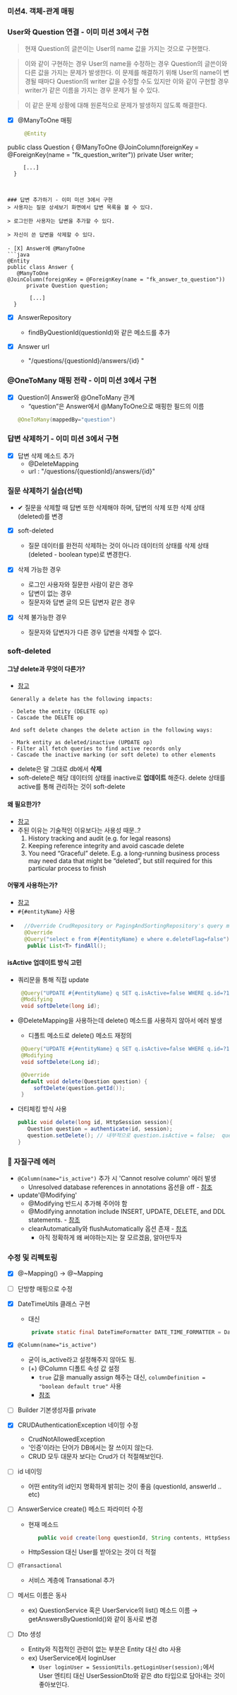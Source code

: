### 미션4. 객체-관계 매핑

### User와 Question 연결 - 이미 미션 3에서 구현
> 현재 Question의 글쓴이는 User의 name 값을 가지는 것으로 구현했다.

> 이와 같이 구현하는 경우 User의 name을 수정하는 경우 Question의 글쓴이와 다른 값을 가지는 문제가 발생한다.
> 이 문제를 해결하기 위해 User의 name이 변경될 때마다 Question의 writer 값을 수정할 수도 있지만 이와 같이 구현할 경우 writer가 같은 이름을 가지는 경우 문제가 될 수 있다.

> 이 같은 문제 상황에 대해 원론적으로 문제가 발생하지 않도록 해결한다.

- [X] @ManyToOne 매핑
  ```java
    @Entity
 public class Question {
       @ManyToOne
  @JoinColumn(foreignKey = @ForeignKey(name = "fk_question_writer"))
       private User writer;

         [...]
      }
   ```


### 답변 추가하기 - 이미 미션 3에서 구현
> 사용자는 질문 상세보기 화면에서 답변 목록을 볼 수 있다.

> 로그인한 사용자는 답변을 추가할 수 있다.

> 자신이 쓴 답변을 삭제할 수 있다.

- [X] Answer에 @ManyToOne
  ```java
   @Entity
 public class Answer {
      @ManyToOne
  @JoinColumn(foreignKey = @ForeignKey(name = "fk_answer_to_question"))
         private Question question;

          [...]
     }
  ```
- [X] AnswerRepository
  - findByQuestionId(questionId)와 같은 메소드를 추가

- [X] Answer url
  - "/questions/{questionId}/answers/{id} "


### @OneToMany 매핑 전략 - 이미 미션 3에서 구현
- [X] Question이 Answer와 @OneToMany 관계
  - “question”은 Answer에서 @ManyToOne으로 매핑한 필드의 이름
  ```java
  @OneToMany(mappedBy="question")
  ```

### 답변 삭제하기 - 이미 미션 3에서 구현
- [X] 답변 삭제 메소드 추가
  - @DeleteMapping
  - url : "/questions/{questionId}/answers/{id}"

### 질문 삭제하기 실습(선택)
- ✔ 질문을 삭제할 때 답변 또한 삭제해야 하며, 답변의 삭제 또한 삭제 상태(deleted)를 변경

- [X] soft-deleted
  - 질문 데이터를 완전히 삭제하는 것이 아니라 데이터의 상태를 삭제 상태(deleted - boolean type)로 변경한다.

- [X] 삭제 가능한 경우
  - 로그인 사용자와 질문한 사람이 같은 경우
  - 답변이 없는 경우
  - 질문자와 답변 글의 모든 답변자 같은 경우

- [X] 삭제 불가능한 경우
  - 질문자와 답변자가 다른 경우 답변을 삭제할 수 없다.


### soft-deleted
#### 그냥 delete과 무엇이 다른가?
  - [참고](https://github.com/spring-projects/spring-data-jpa/issues/676#issuecomment-752422516)
   ```text
    Generally a delete has the following impacts:

    - Delete the entity (DELETE op)
    - Cascade the DELETE op

    And soft delete changes the delete action in the following ways:

    - Mark entity as deleted/inactive (UPDATE op)
    - Filter all fetch queries to find active records only
    - Cascade the inactive marking (or soft delete) to other elements
   ```
  - delete은 말 그대로 db에서 **삭제**
  - soft-delete은 해당 데이터의 상태를 inactive로 **업데이트** 해준다. delete 상태를 active를 통해 관리하는 것이 soft-delete
#### 왜 필요한가?
  - [참고](https://dzone.com/articles/to-delete-or-to-soft-delete-that-is-the-question)
  - 주된 이유는 기술적인 이유보다는 사용성 때문..?
    1. History tracking and audit (e.g. for legal reasons)
    2. Keeping reference integrity and avoid cascade delete
    3. You need “Graceful” delete. E.g. a long-running business process may need data that might be “deleted”, but still required for this particular process to finish

#### 어떻게 사용하는가?
  - [참고](https://stackoverflow.com/a/33168644)
  - `#{#entityName}` 사용
  - ```java
	  //Override CrudRepository or PagingAndSortingRepository's query method:
	  @Override
	  @Query("select e from #{#entityName} e where e.deleteFlag=false")
	   public List<T> findAll();
    ```

#### isActive 업데이트 방식 고민
- 쿼리문을 통해 직접 update
	 ```java
	  @Query("UPDATE #{#entityName} q SET q.isActive=false WHERE q.id=?1")
	  @Modifying
	  void softDelete(long id);
    ```

 - @DeleteMapping을 사용하는데 delete() 메소드를 사용하지 않아서 에러 발생
    - 디폴트 메소드로 delete() 메소드 재정의
    ```java
     @Query("UPDATE #{#entityName} q SET q.isActive=false WHERE q.id=?1")
     @Modifying
     void softDelete(Long id);

     @Override
     default void delete(Question question) {
         softDelete(question.getId());
     }
    ```

- 더티체킹 방식 사용
  ```java
  public void delete(long id, HttpSession session){
     Question question = authenticate(id, session);
     question.setDelete(); // 내부적으로 question.isActive = false;  questionRepository.save(question);
  }
  ```


### 🚨 자질구레 에러

- `@Column(name="is_active")` 추가 시 'Cannot resolve column' 에러 발생
  - Unresolved database references in annotations 옵션을 off - [참조](https://stackoverflow.com/questions/29155350/jpa-cannot-resolve-column-intellij)
- update'@Modifying'
  - @Modifying 반드시 추가해 주어야 함
  - @Modifying annotation include INSERT, UPDATE, DELETE, and DDL statements. - [참조](https://stackoverflow.com/questions/19323557/handling-soft-deletes-with-spring-jpa)
  - clearAutomatically와 flushAutomatically 옵션 존재 - [참조](https://www.baeldung.com/spring-data-jpa-modifying-annotation#clear)
    - 아직 정확하게 왜 써야하는지는 잘 모르겠음, 알아만두자

### 수정 및 리펙토링
 - [X] @~Mapping() → @~Mapping
 - [ ] 단방향 매핑으로 수정
 - [X] DateTimeUtils 클래스 구현
   - 대신 
       ```java
        private static final DateTimeFormatter DATE_TIME_FORMATTER = DateTimeFormatter.ofPattern("yyyy-MM-dd HH:mm:ss");
       ```
   
 - [X] `@Column(name="is_active")`
    - 굳이 is_active라고 설정해주지 않아도 됨.
    - (+) @Column 디폴트 속성 값 설정
      - `true` 값을 manually assign 해주는 대신, `columnDefinition = "boolean default true"` 사용
      - [참조](https://stackoverflow.com/questions/28207359/how-to-set-default-boolean-value-in-jpa)
    
 - [ ] Builder 기본생성자를 private

 - [X] CRUDAuthenticationException 네이밍 수정
    - CrudNotAllowedException
    - '인증'이라는 단어가 DB에서는 잘 쓰이지 않는다.
    - CRUD 모두 대문자 보다는 Crud가 더 적절해보인다.
    
 - [ ] id 네이밍
    - 어떤 entity의 id인지 명확하게 밝히는 것이 좋음 (questionId, answerId .. etc)

 - [ ] AnswerService create() 메소드 파라미터 수정
   - 현재 메소드 
     ```java
        public void create(long questionId, String contents, HttpSession session) { //...};
     ```
     
   - HttpSession 대신 User를 받아오는 것이 더 적절
    
- [ ] `@Transactional`
   - 서비스 계층에 Transational 추가

- [ ] 메서드 이름은 동사
   - ex) QuestionService 혹은 UserService의 list() 메소드 이름 → getAnswersByQuestionId()와 같이 동사로 변경
    
- [ ] Dto 생성
   - Entity와 직접적인 관련이 없는 부분은 Entity 대신 dto 사용
   - ex) UserService에서 loginUser
      -  `User loginUser = SessionUtils.getLoginUser(session);`에서 User 엔티티 대신 UserSessionDto와 같은 dto 타입으로 담아내는 것이 좋아보인다.
